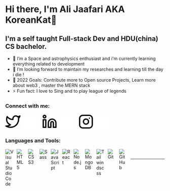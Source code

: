 # Hi there, I'm Ali Jaafari AKA KoreanKat👋

## I'm a self taught Full-stack Dev and HDU(china) CS bachelor.

- 🌱 I’m a Space and astrophysics enthusiast and i'm currently learning everything related to development
- 👯 I’m looking forward to maintain my researches and learning till the day i die !
- 🥅 2022 Goals: Contribute more to Open source Projects, Learn more about web3 , master the MERN stack
- ⚡ Fun fact: I love to Sing and to play league of legends

### Connect with me:

[![website](./img/twitter-light.svg)](https://twitter.com/AliJaafari999)
[![website](./img/twitter-dark.svg)](https://twitter.com/AliJaafari999)
&nbsp;&nbsp;
[![website](./img/linkedin-light.svg)](https://www.linkedin.com/in/ali-jaafari-580484233/)
[![website](./img/linkedin-dark.svg)](https://www.linkedin.com/in/ali-jaafari-580484233/)
&nbsp;&nbsp;
[![website](./img/instagram-light.svg)](https://www.instagram.com/alijaafari999/)
[![website](./img/instagram-dark.svg)](https://www.instagram.com/alijaafari999/)

### Languages and Tools:

[<img align="left" alt="Visual Studio Code" width="26px" src="https://cdn.jsdelivr.net/gh/devicons/devicon/icons/vscode/vscode-original.svg" style="padding-right:10px;" />][vscode]
[<img align="left" alt="HTML5" width="26px" src="https://cdn.jsdelivr.net/gh/devicons/devicon/icons/html5/html5-original.svg" style="padding-right:10px;" />][html5]
[<img align="left" alt="CSS3" width="26px" src="https://cdn.jsdelivr.net/gh/devicons/devicon/icons/css3/css3-original.svg" style="padding-right:10px;" />][cssplaylist]
[<img align="left" alt="Sass" width="26px" src="https://cdn.jsdelivr.net/gh/devicons/devicon/icons/sass/sass-original.svg" style="padding-right:10px;" />][cssplaylist]
[<img align="left" alt="JavaScript" width="26px" src="https://cdn.jsdelivr.net/gh/devicons/devicon/icons/javascript/javascript-original.svg" style="padding-right:10px;" />][js]
[<img align="left" alt="React" width="26px" src="https://cdn.jsdelivr.net/gh/devicons/devicon/icons/react/react-original.svg" style="padding-right:10px;" />][react]

[<img align="left" alt="Node.js" width="26px" src="https://cdn.jsdelivr.net/gh/devicons/devicon/icons/nodejs/nodejs-original.svg" style="padding-right:10px;" />][nodejs]

[<img align="left" alt="MongoDB" width="26px" src="https://cdn.jsdelivr.net/gh/devicons/devicon/icons/mongodb/mongodb-original.svg" style="padding-right:10px;" />][mongodb]
[<img align="left" alt="Tailwindscss" width="26px" src="https://camo.githubusercontent.com/5734d0669fe22ce04a1cb989a156cd32c379875f6bca56d5210c9432824856d9/68747470733a2f2f7777772e766563746f726c6f676f2e7a6f6e652f6c6f676f732f7461696c77696e646373732f7461696c77696e646373732d69636f6e2e737667" style="padding-right:10px;" />][tailwinds]
[<img align="left" alt="Git" width="26px" src="https://cdn.jsdelivr.net/gh/devicons/devicon/icons/git/git-original.svg" style="padding-right:10px;" />][git]
[<img align="left" alt="GitHub" width="26px" src="https://user-images.githubusercontent.com/3369400/139447912-e0f43f33-6d9f-45f8-be46-2df5bbc91289.png" style="padding-right:10px;" />](https://github.com/)

<br />

---

[tailwinds]: https://tailwindcss.com/
[css3]: https://www.w3schools.com/css/
[html5]: https://developer.mozilla.org/en-US/docs/Glossary/HTML5
[vscode]: https://code.visualstudio.com/
[js]: https://developer.mozilla.org/en-US/docs/Web/JavaScript
[cssplaylist]: https://www.youtube.com/playlist?list=PLkwxH9e_vrALSdvZuEh6gqQdmDoDIoqz4
[react]: https://reactjs.org/
[mongodb]: https://www.mongodb.com/
[nodejs]: https://nodejs.org/en/
[git]: https://git-scm.com/

